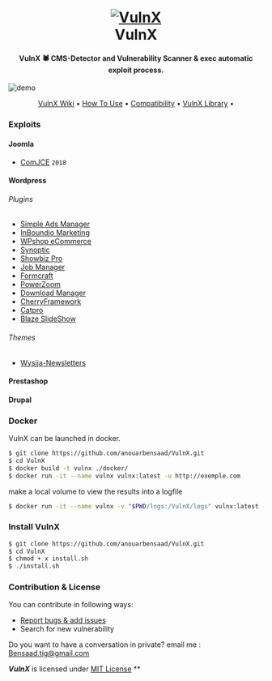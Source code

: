 <h1 align="center">
  <br>
  <a href="https://github.com/anouarbensaad/VulnX"><img src="https://i.ibb.co/kXW18B6/vulnxsmall.png" alt="VulnX"></a>
  <br>
  VulnX
  <br>
</h1>

<h4 align="center">VulnX 🕷️ CMS-Detector and Vulnerability Scanner & exec automatic exploit process.</h4>

![demo](https://i.ibb.co/yQP80Ss/New-Project-2.jpg)

<p align="center">
  <a href="#">VulnX Wiki</a> •
  <a href="#">How To Use</a> •
  <a href="#">Compatibility</a> •
  <a href="#">VulnX Library</a> •
</p>

### Exploits

#### Joomla
- [ComJCE](#) `2018`

#### Wordpress
###### Plugins 
- [Simple Ads Manager](https://www.exploit-db.com/exploits/36614)
- [InBoundio Marketing](https://www.rapid7.com/db/modules/exploit/unix/webapp/wp_inboundio_marketing_file_upload) 
- [WPshop eCommerce](https://www.rapid7.com/db/modules/exploit/unix/webapp/wp_wpshop_ecommerce_file_upload)
- [Synoptic](https://cxsecurity.com/issue/WLB-2017030099) 
- [Showbiz Pro](https://www.exploit-db.com/exploits/35385) 
- [Job Manager](https://www.exploit-db.com/exploits/45031) 
- [Formcraft](https://www.exploit-db.com/exploits/30002)
- [PowerZoom](http://www.exploit4arab.org/exploits/399)
- [Download Manager](https://www.exploit-db.com/exploits/35533)
- [CherryFramework](https://www.exploit-db.com/exploits/45896)
- [Catpro](https://vulners.com/zdt/1337DAY-ID-20256)
- [Blaze SlideShow](https://0day.today/exploits/18500)
 ###### Themes
- [Wysija-Newsletters](https://www.exploit-db.com/exploits/33991)

#### Prestashop


#### Drupal 


### Docker

VulnX can be launched in docker.

```bash
$ git clone https://github.com/anouarbensaad/VulnX.git
$ cd VulnX
$ docker build -t vulnx ./docker/
$ docker run -it --name vulnx vulnx:latest -u http://exemple.com
```

make a local volume to view the results into a logfile

```bash
$ docker run -it --name vulnx -v "$PWD/logs:/VulnX/logs" vulnx:latest -u http://exemple.com
```

### Install VulnX


```bash
$ git clone https://github.com/anouarbensaad/VulnX.git
$ cd VulnX
$ chmod + x install.sh
$ ./install.sh
```

### Contribution & License

You can contribute in following ways:

- [Report bugs & add issues](https://github.com/anouarbensaad/VulnX/issues/new)
- Search for new vulnerability

Do you want to have a conversation in private? email me : Bensaad.tig@gmail.com


***VulnX*** is licensed under [MIT License](https://github.com/anouarbensaad/VulnX/blob/master/LICENSE) **